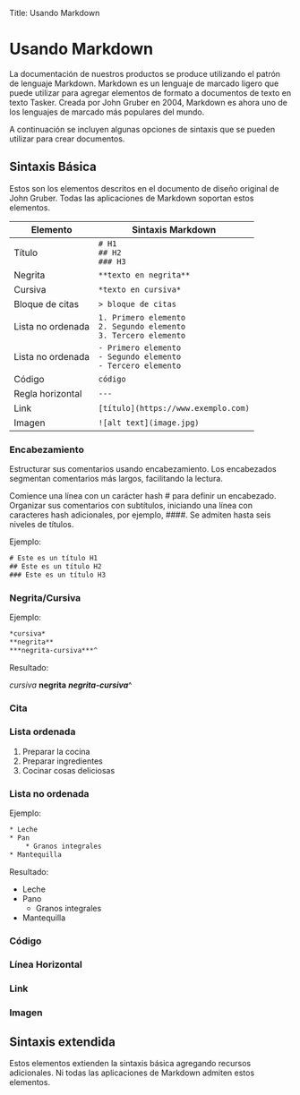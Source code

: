 Title: Usando Markdown

# Usando Markdown

La documentación de nuestros productos se produce utilizando el patrón de lenguaje Markdown. Markdown es un lenguaje de marcado ligero que puede utilizar para agregar elementos de formato a documentos de texto en texto Tasker. Creada por John Gruber en 2004, Markdown es ahora uno de los lenguajes de marcado más populares del mundo.

A continuación se incluyen algunas opciones de sintaxis que se pueden utilizar para crear documentos.

## Sintaxis Básica

Estos son los elementos descritos en el documento de diseño original de John Gruber. Todas las aplicaciones de Markdown soportan estos elementos.

| Elemento | Sintaxis Markdown |
|---------|-----------------|
| Título | `# H1` <br/> `## H2` <br/> `### H3` |
| Negrita | `**texto en negrita**`|
|Cursiva	| `*texto en cursiva*` |
|Bloque de citas	| `> bloque de citas` |
|Lista no ordenada |	`1. Primero elemento` <br/> `2. Segundo elemento` <br/> `3. Tercero elemento` |
|Lista no ordenada	| `- Primero elemento` <br/> `- Segundo elemento` <br/> `- Tercero elemento` |
| Código | `código` |
| Regla horizontal | ``---`` |
| Link | `[título](https://www.exemplo.com)`|
| Imagen | `![alt text](image.jpg)` |


### Encabezamiento

Estructurar sus comentarios usando encabezamiento. Los encabezados segmentan comentarios más largos, facilitando la lectura.

Comience una línea con un carácter hash # para definir un encabezado. Organizar sus comentarios con subtítulos, iniciando una línea con caracteres hash adicionales, por ejemplo, ####. Se admiten hasta seis niveles de títulos.

Ejemplo:

```html
# Este es un título H1
## Este es un título H2
### Este es un título H3
```

### Negrita/Cursiva

Ejemplo:

```html
*cursiva*
**negrita**
***negrita-cursiva***^
```

Resultado:

*cursiva*
**negrita**
***negrita-cursiva***^

### Cita

### Lista ordenada

1. Preparar la cocina
2. Preparar ingredientes
3. Cocinar cosas deliciosas

### Lista no ordenada

Ejemplo:

```html
* Leche
* Pan
    * Granos integrales
* Mantequilla
```

Resultado:

* Leche
* Pano
    * Granos integrales
* Mantequilla

### Código

### Línea Horizontal

### Link

### Imagen


## Sintaxis extendida

Estos elementos extienden la sintaxis básica agregando recursos adicionales. Ni todas las aplicaciones de Markdown admiten estos elementos.

